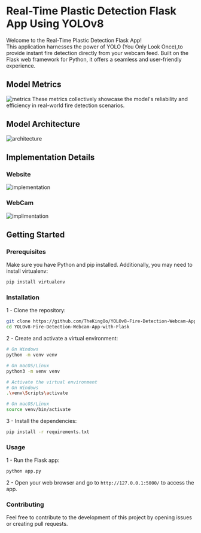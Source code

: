 # Real-Time Plastic Detection Flask App Using YOLOv8

Welcome to the Real-Time Plastic Detection Flask App! <br>
This application harnesses the power of YOLO (You Only Look Once),to provide instant fire detection directly from your webcam feed. Built on the Flask web framework for Python, it offers a seamless and user-friendly experience.
## Model Metrics
![metrics](https://github.com/user-attachments/assets/326d446b-4a60-40d2-85ca-6ed32fc9a1b7
)
These metrics collectively showcase the model's reliability and efficiency in real-world fire detection scenarios.
## Model Architecture
![architecture](<img width="911" alt="image" src="https://github.com/user-attachments/assets/f05f7323-5740-4963-8f2e-3d11a1d8dea8" />
)
## Implementation Details
### Website 
![implementation](<img width="535" alt="image" src="https://github.com/user-attachments/assets/94b14d34-b9c3-4d4e-b62b-c8442e832b76" />
)
### WebCam
![implimentation](<img width="374" alt="image" src="https://github.com/user-attachments/assets/0bb327ab-8afd-427d-80ca-ad55af155f08" />
)


## Getting Started

### Prerequisites

Make sure you have Python and pip installed. Additionally, you may need to install virtualenv:

```bash
pip install virtualenv
```

### Installation

1 - Clone the repository:

```bash
git clone https://github.com/TheKingOo/YOLOv8-Fire-Detection-Webcam-App-with-Flask.git
cd YOLOv8-Fire-Detection-Webcam-App-with-Flask
```

2 - Create and activate a virtual environment:
```bash
# On Windows
python -m venv venv

# On macOS/Linux
python3 -m venv venv

# Activate the virtual environment
# On Windows
.\venv\Scripts\activate

# On macOS/Linux
source venv/bin/activate
```
3 - Install the dependencies:
```bash
pip install -r requirements.txt
```
### Usage
1 - Run the Flask app:
```bash
python app.py
```
2 - Open your web browser and go to `http://127.0.0.1:5000/` to access the app.

### Contributing
Feel free to contribute to the development of this project by opening issues or creating pull requests.


